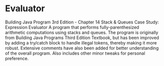 # Evaluator 
Building Java Program 3rd Edition - Chapter 14 Stack & Queues
Case Study: Expression Evaluator
A program that performs fully-parenthesized arithmetic computations using stacks and queues.
The program is originally from Building Java Programs Third Edition Textbook, but has been improved by adding a try/catch block to handle 
illegal tokens, thereby making it more robust. Extensive comments have also been added for better understanding of the overall program. 
Also includes other minor tweaks for personal preference.
